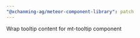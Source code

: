 ```yaml
---
"@xchanming-ag/meteor-component-library": patch
---
```


Wrap tooltip content for mt-tooltip component
